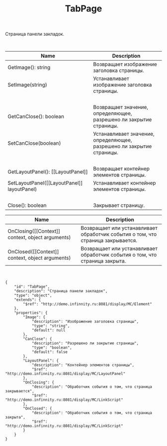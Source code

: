 ﻿---
layout: default
title: TabPage
position: 0
categories: 
tags: 
---

Страница панели закладок.

 

|Name|Description|
|----|-----------|
|GetImage(): string|Возвращает изображение заголовка страницы.|
|SetImage(string)|Устанавливает изображение заголовка страницы.|
| | |
|GetCanClose(): boolean|Возвращает значение, определяющее, разрешено ли закрытие страницы.|
|SetCanClose(boolean)|Устанавливает значение, определяющее, разрешено ли закрытие страницы.|
| | |
|GetLayoutPanel(): [[LayoutPanel]]|Возвращает контейнер элементов страницы.|
|SetLayoutPanel([[LayoutPanel]] layoutPanel)|Устанавливает контейнер элементов страницы.|
| | |
|Close(): boolean|Закрывает страницу.|

|Name|Description|
|----|-----------|
|OnClosing([[Context]] context, object arguments)|Возвращает или устанавливает обработчик события о том, что страница закрывается.|
|OnClosed([[Context]] context, object arguments)|Возвращает или устанавливает обработчик события о том, что страница закрыта.|

  

```
{
	"id": "TabPage",
	"description": "Страница панели закладок",
	"type": "object",
	"extends": {
		"$ref": "http://demo.infinnity.ru:8081/display/MC/Element"
	},
	"properties": {
		"Image": {
			"description": "Изображение заголовка страницы",
			"type": "string",
			"default": null
		},
		"CanClose": {
			"description": "Разрешено ли закрытие страницы",
			"type": "boolean",
			"default": false
		},
		"LayoutPanel": {
			"description": "Контейнер элементов страницы",
			"$ref": "http://demo.infinnity.ru:8081/display/MC/LayoutPanel"
		},
        "OnClosing": {
            "description": "Обработчик события о том, что страница закрывается",
            "$ref": "http://demo.infinnity.ru:8081/display/MC/LinkScript"
        },
        "OnClosed": {
            "description": "Обработчик события о том, что страница закрыта",
            "$ref": "http://demo.infinnity.ru:8081/display/MC/LinkScript"
        }
	}
}
```

 

 

